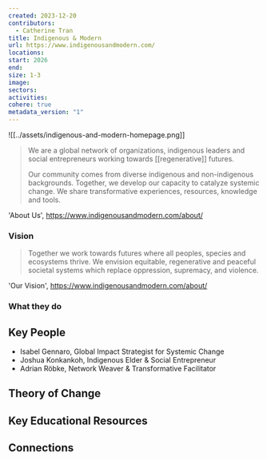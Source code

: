 ```yaml
---
created: 2023-12-20
contributors:
  - Catherine Tran
title: Indigenous & Modern
url: https://www.indigenousandmodern.com/
locations: 
start: 2026
end: 
size: 1-3
image: 
sectors: 
activities: 
cohere: true
metadata_version: "1"
---
```

![[../assets/indigenous-and-modern-homepage.png]]

> We are a global network of organizations, indigenous leaders and social entrepreneurs working towards [[regenerative]] futures.
> 
> Our community comes from diverse indigenous and non-indigenous backgrounds. Together, we develop our capacity to catalyze systemic change. We share transformative experiences, resources, knowledge and tools.

'About Us', https://www.indigenousandmodern.com/about/

### Vision

> Together we work towards futures where all peoples, species and ecosystems thrive. We envision equitable, regenerative and peaceful societal systems which replace oppression, supremacy, and violence.

'Our Vision', https://www.indigenousandmodern.com/about/

### What they do



## Key People

- Isabel Gennaro, Global Impact Strategist for Systemic Change
- Joshua Konkankoh, Indigenous Elder & Social Entrepreneur
- Adrian Röbke, Network Weaver & Transformative Facilitator

## Theory of Change

## Key Educational Resources

## Connections







